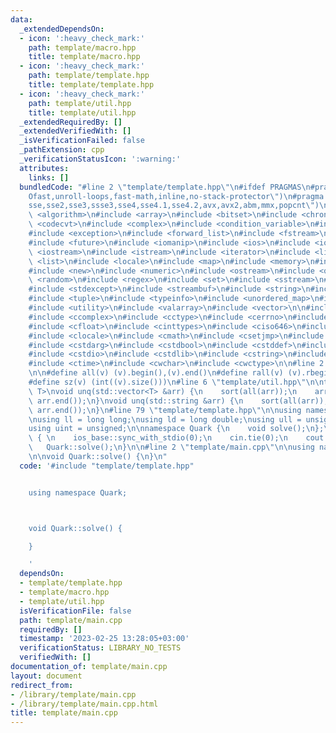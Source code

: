 ```yaml
---
data:
  _extendedDependsOn:
  - icon: ':heavy_check_mark:'
    path: template/macro.hpp
    title: template/macro.hpp
  - icon: ':heavy_check_mark:'
    path: template/template.hpp
    title: template/template.hpp
  - icon: ':heavy_check_mark:'
    path: template/util.hpp
    title: template/util.hpp
  _extendedRequiredBy: []
  _extendedVerifiedWith: []
  _isVerificationFailed: false
  _pathExtension: cpp
  _verificationStatusIcon: ':warning:'
  attributes:
    links: []
  bundledCode: "#line 2 \"template/template.hpp\"\n#ifdef PRAGMAS\n#pragma GCC optimize(\"\
    Ofast,unroll-loops,fast-math,inline,no-stack-protector\")\n#pragma GCC target(\"\
    sse,sse2,sse3,ssse3,sse4,sse4.1,sse4.2,avx,avx2,abm,mmx,popcnt\")\n#endif\n#include\
    \ <algorithm>\n#include <array>\n#include <bitset>\n#include <chrono>\n#include\
    \ <codecvt>\n#include <complex>\n#include <condition_variable>\n#include <deque>\n\
    #include <exception>\n#include <forward_list>\n#include <fstream>\n#include <functional>\n\
    #include <future>\n#include <iomanip>\n#include <ios>\n#include <iosfwd>\n#include\
    \ <iostream>\n#include <istream>\n#include <iterator>\n#include <limits>\n#include\
    \ <list>\n#include <locale>\n#include <map>\n#include <memory>\n#include <mutex>\n\
    #include <new>\n#include <numeric>\n#include <ostream>\n#include <queue>\n#include\
    \ <random>\n#include <regex>\n#include <set>\n#include <sstream>\n#include <stack>\n\
    #include <stdexcept>\n#include <streambuf>\n#include <string>\n#include <thread>\n\
    #include <tuple>\n#include <typeinfo>\n#include <unordered_map>\n#include <unordered_set>\n\
    #include <utility>\n#include <valarray>\n#include <vector>\n\n#include <cassert>\n\
    #include <ccomplex>\n#include <cctype>\n#include <cerrno>\n#include <cfenv>\n\
    #include <cfloat>\n#include <cinttypes>\n#include <ciso646>\n#include <climits>\n\
    #include <clocale>\n#include <cmath>\n#include <csetjmp>\n#include <csignal>\n\
    #include <cstdarg>\n#include <cstdbool>\n#include <cstddef>\n#include <cstdint>\n\
    #include <cstdio>\n#include <cstdlib>\n#include <cstring>\n#include <ctgmath>\n\
    #include <ctime>\n#include <cwchar>\n#include <cwctype>\n\n#line 2 \"template/macro.hpp\"\
    \n\n#define all(v) (v).begin(),(v).end()\n#define rall(v) (v).rbegin(),(v).rend()\n\
    #define sz(v) (int((v).size()))\n#line 6 \"template/util.hpp\"\n\ntemplate<typename\
    \ T>\nvoid unq(std::vector<T> &arr) {\n    sort(all(arr));\n    arr.erase(unique(all(arr)),\
    \ arr.end());\n}\nvoid unq(std::string &arr) {\n    sort(all(arr));\n    arr.erase(unique(all(arr)),\
    \ arr.end());\n}\n#line 79 \"template/template.hpp\"\n\nusing namespace std;\n\
    \nusing ll = long long;\nusing ld = long double;\nusing ull = unsigned long long;\n\
    using uint = unsigned;\n\nnamespace Quark {\n    void solve();\n};\n\nint main()\
    \ { \n    ios_base::sync_with_stdio(0);\n    cin.tie(0);\n    cout.tie(0);\n \
    \   Quark::solve();\n}\n\n#line 2 \"template/main.cpp\"\n\nusing namespace Quark;\n\
    \n\nvoid Quark::solve() {\n}\n"
  code: '#include "template/template.hpp"


    using namespace Quark;



    void Quark::solve() {

    }

    '
  dependsOn:
  - template/template.hpp
  - template/macro.hpp
  - template/util.hpp
  isVerificationFile: false
  path: template/main.cpp
  requiredBy: []
  timestamp: '2023-02-25 13:28:05+03:00'
  verificationStatus: LIBRARY_NO_TESTS
  verifiedWith: []
documentation_of: template/main.cpp
layout: document
redirect_from:
- /library/template/main.cpp
- /library/template/main.cpp.html
title: template/main.cpp
---
```

